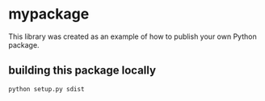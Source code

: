 # mypackage
This library was created as an example of how to publish your own Python package.

## building this package locally
`python setup.py sdist`


